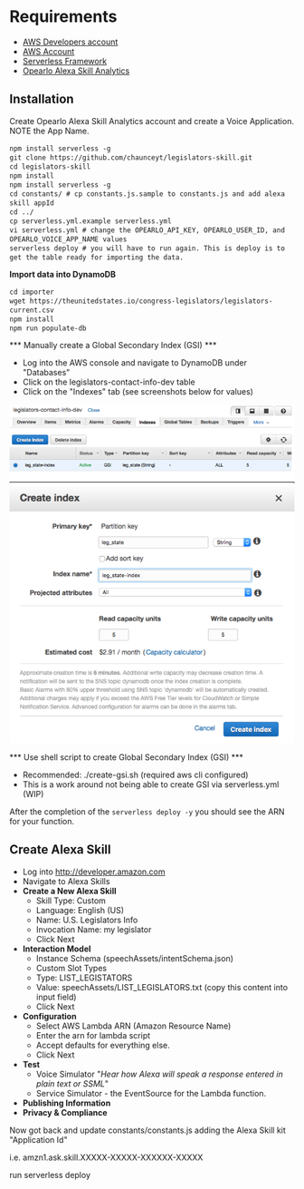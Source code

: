 # Requirements

* [AWS Developers account](http://developer.amazon.com)
* [AWS Account](https://aws.amazon.com/)
* [Serverless Framework](https://serverless.com/)
* [Opearlo Alexa Skill Analytics](https://analytics.opearlo.com/)

## Installation

Create Opearlo Alexa Skill Analytics account and create a Voice Application. NOTE the App Name.

```
npm install serverless -g
git clone https://github.com/chaunceyt/legislators-skill.git
cd legislators-skill
npm install
npm install serverless -g
cd constants/ # cp constants.js.sample to constants.js and add alexa skill appId
cd ../
cp serverless.yml.example serverless.yml
vi serverless.yml # change the OPEARLO_API_KEY, OPEARLO_USER_ID, and OPEARLO_VOICE_APP_NAME values
serverless deploy # you will have to run again. This is deploy is to get the table ready for importing the data.
```

**Import data into DynamoDB**

```
cd importer
wget https://theunitedstates.io/congress-legislators/legislators-current.csv
npm install
npm run populate-db
```

*** Manually create a Global Secondary Index (GSI) ***
* Log into the AWS console and navigate to DynamoDB under "Databases"
* Click on the legislators-contact-info-dev table
* Click on the "Indexes" tab (see screenshots below for values)

![create-global-secondary-index](images/create_index.png)
![global-secondary-index](images/create_gsi.png)

*** Use shell script to create Global Secondary Index (GSI) ***
* Recommended:  ./create-gsi.sh (required aws cli configured)
* This is a work around not being able to create GSI via serverless.yml (WIP)

After the completion of the `serverless deploy -y` you should see the ARN for your function. 

## Create Alexa Skill
*  Log into http://developer.amazon.com 
* Navigate to Alexa Skills
* **Create a New Alexa Skill**
	* Skill Type: Custom
	* Language: English (US)
	* Name: U.S. Legislators Info
	* Invocation Name: my legislator
	* Click Next
* **Interaction Model**
	* Instance Schema (speechAssets/intentSchema.json)
	* Custom Slot Types 
	* Type: LIST_LEGISTATORS
	* Value: speechAssets/LIST_LEGISLATORS.txt (copy this content into input field)
	* Click Next
* **Configuration**
	* Select AWS Lambda ARN (Amazon Resource Name)
	* Enter the arn for lambda script
	* Accept defaults for everything else.
	* Click Next
* **Test**
	* Voice Simulator "_Hear how Alexa will speak a response entered in plain text or SSML_"	
	* Service Simulator - the EventSource for the Lambda function.
* **Publishing Information**
* **Privacy & Compliance**

Now got back and update constants/constants.js adding the Alexa Skill kit "Application Id"

i.e. amzn1.ask.skill.XXXXX-XXXXX-XXXXXX-XXXXX

run serverless deploy

